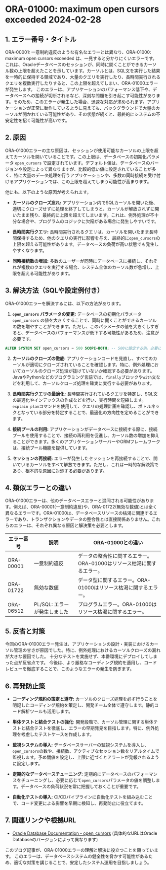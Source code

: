 # ORA-01000: maximum open cursors exceeded  2024-02-28

## 1. エラー番号・タイトル

ORA-00001: 一意制約違反のような有名なエラーとは異なり、ORA-01000: maximum open cursors exceeded は、一見すると分かりにくいエラーです。これは、Oracleデータベースのセッションが、同時に開くことができるカーソル数の上限を超えたことを示しています。カーソルとは、SQL文を実行した結果を一時的に保持する領域であり、大量のクエリを実行したり、長時間実行されるクエリを複数実行したりすると、この上限を超えてしまい、ORA-01000エラーが発生します。  このエラーは、アプリケーションのパフォーマンス低下や、データベースへの接続が切断されるなど、深刻な問題を引き起こす可能性があります。そのため、このエラーが発生した場合、迅速な対応が求められます。アプリケーションが正常に動作しているように見えても、バックグラウンドで大量のカーソルが開かれている可能性があり、その状態が続くと、最終的にシステムの不安定性を招く可能性が高いです。


## 2. 原因

ORA-01000エラーの主な原因は、セッションが使用可能なカーソルの上限を超えてカーソルを開いていることです。この上限は、データベースの初期化パラメータ `open_cursors` で設定されています。デフォルト値は、データベースのバージョンや設定によって異なりますが、比較的低い値に設定されていることが多く、特に大量のデータ処理を行うアプリケーションや、多数の同時接続を受け付けるアプリケーションでは、この上限を超えてしまう可能性が高まります。

他にも、以下のような原因が考えられます。

* **カーソルのクローズ忘れ:**  アプリケーション内でSQLカーソルを開いた後、適切にクローズせずに処理を終了してしまうと、カーソルが解放されずに開いたまま残り、最終的に上限を超えてしまいます。これは、例外処理が不十分な場合や、プログラムのロジックに欠陥がある場合に発生しやすいです。

* **長時間実行クエリ:** 長時間実行されるクエリは、カーソルを開いたまま長時間保持するため、他のクエリの実行に影響を与え、最終的に`open_cursors`の上限を超える可能性があります。データベースの負荷が高い状態でも発生しやすくなります。

* **同時接続数の増加:**  多数のユーザーが同時にデータベースに接続し、それぞれが複数のクエリを実行する場合、システム全体のカーソル数が急増し、上限を超える可能性があります。


## 3. 解決方法（SQLや設定例付き）

ORA-01000エラーを解決するには、以下の方法があります。

1. **`open_cursors` パラメータの変更:**  データベースの初期化パラメータ `open_cursors` の値を大きくすることで、同時に開くことができるカーソルの数を増やすことができます。ただし、このパラメータの値を大きくしすぎると、データベースのパフォーマンスが低下する可能性があるため、注意が必要です。

```sql
ALTER SYSTEM SET open_cursors = 500 SCOPE=BOTH; -- 500に設定する例。必要に応じて値を変更してください。
```

2. **カーソルのクローズの徹底:**  アプリケーションコードを見直し、すべてのカーソルが適切にクローズされていることを確認します。特に、例外処理においてカーソルのクローズ処理が抜けていないか確認する必要があります。  JavaやPythonなどのプログラミング言語では、`finally`ブロックや`with`文などを利用して、カーソルクローズ処理を確実に実行する必要があります。

3. **長時間実行クエリの最適化:**  長時間実行されているクエリを特定し、SQL文の最適化やインデックスの作成などを行い、実行時間を短縮します。`explain plan`コマンドを使用して、クエリの処理計画を確認し、ボトルネックとなっている部分を特定することで、最適化の方向性を定めることができます。

4. **接続プールの利用:**  アプリケーションがデータベースに接続する際に、接続プールを使用することで、接続の再利用を促進し、カーソル数の増加を抑えることができます。多くのアプリケーションサーバーやORMフレームワークは、接続プール機能を提供しています。

5. **セッションの再接続:** エラーが発生したセッションを再接続することで、開いているカーソルをすべて解放できます。ただし、これは一時的な解決策であり、根本的な原因に対処する必要があります。


## 4. 類似エラーとの違い

ORA-01000エラーは、他のデータベースエラーと混同される可能性があります。例えば、ORA-00001(一意制約違反)や、ORA-01722(無効な数値)とは全く異なるエラーです。ORA-01000は、データベースリソースの枯渇に関連するエラーであり、トランザクションやデータの整合性とは直接関係ありません。これらのエラーは、それぞれ異なる原因と解決策を必要とします。

| エラー番号 | 説明                                      | ORA-01000との違い                                     |
|------------|-------------------------------------------|-----------------------------------------------------|
| ORA-00001   | 一意制約違反                              | データの整合性に関するエラー。ORA-01000はリソース枯渇に関するエラー。 |
| ORA-01722   | 無効な数値                                  | データ型に関するエラー。ORA-01000はリソース枯渇に関するエラー。       |
| ORA-06512   | PL/SQL: エラーが発生しました                 | プログラムエラー。ORA-01000はリソース枯渇に関するエラー。          |


## 5. 反省と対策

今回のORA-01000エラー発生は、アプリケーションの設計・実装におけるカーソル管理の甘さが原因でした。特に、例外処理におけるカーソルクローズの漏れが大きな要因でした。  十分なテストを実施せず、本番環境にデプロイしてしまった点が反省点です。 今後は、より厳格なコーディング規約を適用し、コードレビューを徹底することで、このようなエラーの発生を防ぎます。


## 6. 再発防止策

* **コーディング規約の策定と遵守:** カーソルのクローズ処理を必ず行うことを明記したコーディング規約を策定し、開発チーム全体で遵守します。静的コード解析ツールも活用します。

* **単体テストと結合テストの強化:** 開発段階で、カーソル管理に関する単体テストと結合テストを徹底し、エラーの早期発見を目指します。特に、例外処理を考慮したテストケースを作成します。

* **監視システムの導入:**  データベースサーバーの監視システムを導入し、`open_cursors`の数や、接続数、アクティブなセッション数をリアルタイムで監視します。予め閾値を設定し、上限に近づくとアラートが発報されるように設定します。

* **定期的なデータベースチューニング:** 定期的にデータベースのパフォーマンスをチューニングし、必要に応じて`open_cursors`パラメータの値を調整します。データベースの負荷状況を常に把握しておくことが重要です。

* **自動化テストの導入:** CI/CDパイプラインに自動化テストを組み込むことで、コード変更による影響を早期に検知し、再発防止に役立てます。


## 7. 関連リンクや根拠URL

* [Oracle Database Documentation - open_cursors](https://docs.oracle.com/en/database/oracle/oracle-database/19/refrn/init.html#GUID-E54F1675-177A-4375-A050-E54B4108F07C)  (具体的なURLはOracle Databaseのバージョンによって異なります)


このブログ記事が、ORA-01000エラーの理解と解決に役立つことを願っています。  このエラーは、データベースシステムの健全性を脅かす可能性があるため、適切な対策を講じることで、安定したシステム運用を目指しましょう。
